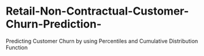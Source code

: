 # Retail-Non-Contractual-Customer-Churn-Prediction-
Predicting Customer Churn by using Percentiles and Cumulative Distribution Function
